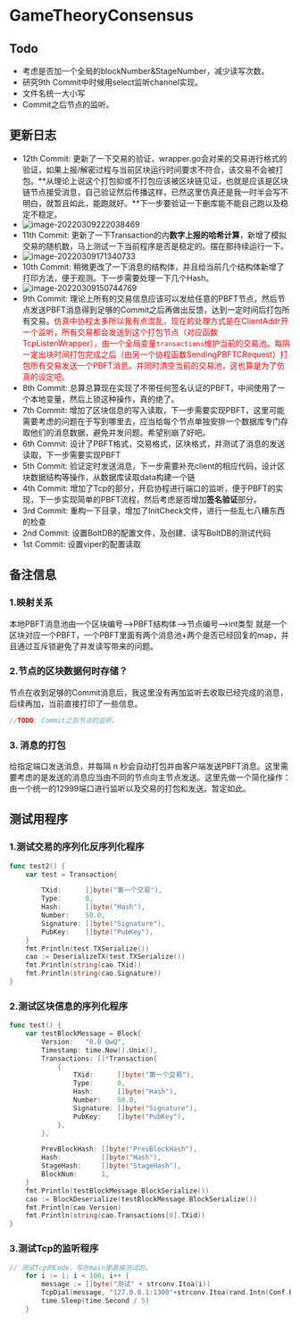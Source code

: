 # GameTheoryConsensus

## Todo
- 考虑是否加一个全局的blockNumber&StageNumber，减少读写次数。
- 研究9th Commit中时候用select监听channel实现。
- 文件名统一大小写
- Commit之后节点的监听。

## 更新日志
- 12th Commit: 更新了一下交易的验证，wrapper.go会对来的交易进行格式的验证，如果上报/解密过程与当前区块运行时间要求不符合，该交易不会被打包。**从理论上说这个打包抑或不打包应该被区块链见证，也就是应该是区块链节点接受消息，自己验证然后传播这样，已然这里仿真还是我一时半会写不明白，就暂且如此，能跑就好。**下一步要验证一下删库能不能自己跑以及稳定不稳定。
- ![image-20220309222038469](https://luochengyu.oss-cn-beijing.aliyuncs.com/img/image-20220309222038469.png)
- 11th Commit: 更新了一下Transaction的内**数字上报的哈希计算**，新增了模拟交易的随机数，马上测试一下当前程序是否是稳定的。摆在那持续运行一下。
- ![image-20220309171340733](https://luochengyu.oss-cn-beijing.aliyuncs.com/img/image-20220309171340733.png)
- 10th Commit: 稍微更改了一下消息的结构体，并且给当前几个结构体新增了打印方法，便于观测。下一步需要处理一下几个Hash。
- ![image-20220309150744769](https://luochengyu.oss-cn-beijing.aliyuncs.com/img/image-20220309150744769.png?versionId=CAEQHhiBgIDw45y2.xciIDMwMWVmNjdjOTE5OTQ3NzFiYzg3ODliM2I2MzEyYjAy)
- 9th Commit: 理论上所有的交易信息应该可以发给任意的PBFT节点，然后节点发送PBFT消息得到足够的Commit之后再做出反馈，达到一定时间后打包所有交易。<font color = red>仿真中协程太多所以我有点混乱，现在的处理方式是在ClientAddr开一个监听，所有交易都会发送到这个打包节点（对应函数TcpListenWrapper），由一个全局变量`transactions`维护当前的交易池。每隔一定出块时间打包完成之后（由另一个协程函数SendingPBFTCRequest）打包所有交易发送一个PBFT消息。并同时清空当前的交易池，这也算是为了仿真的设定吧。</font>
- 8th Commit: 总算总算现在实现了不带任何签名认证的PBFT，中间使用了一个本地变量，然后上锁这种操作，真的绝了。
- 7th Commit: 增加了区块信息的写入读取，下一步需要实现PBFT，这里可能需要考虑的问题在于写到哪里去，应当给每个节点单独安排一个数据库专门存取他们的消息数据，避免并发问题。希望别崩了好吧。
- 6th Commit: 设计了PBFT格式，交易格式，区块格式，并测试了消息的发送读取，下一步需要实现PBFT
- 5th Commit: 验证定时发送消息，下一步需要补充client的相应代码，设计区块数据结构等操作，从数据库读取data构建一个链
- 4th Commit: 增加了Tcp的部分，开启协程进行端口的监听，便于PBFT的实现，下一步实现简单的PBFT流程，然后考虑是否增加**签名验证**部分。
- 3rd Commit: 重构一下目录，增加了InitCheck文件，进行一些乱七八糟东西的检查
- 2nd Commit: 设置BoltDB的配置文件，及创建、读写BoltDB的测试代码
- 1st Commit: 设置viper的配置读取

## 备注信息
### 1.映射关系
本地PBFT消息池由一个区块编号-->PBFT结构体-->节点编号-->int类型
就是一个区块对应一个PBFT，一个PBFT里面有两个消息池+两个是否已经回复的map，并且通过互斥锁避免了并发读写带来的问题。
### 2.节点的区块数据何时存储？
节点在收到足够的Commit消息后，我这里没有再加监听去收取已经完成的消息，后续再加，当前直接打印了一些信息。
```go
//TODO: Commit之后节点的监听。
```

### 3. 消息的打包
给指定端口发送消息，并每隔 n 秒会自动打包并由客户端发送PBFT消息。这里需要考虑的是发送的消息应当由不同的节点向主节点发送。这里先做一个简化操作：由一个统一的12999端口进行监听以及交易的打包和发送。暂定如此。


## 测试用程序

### 1.测试交易的序列化反序列化程序
```go
func test2() {
	var test = Transaction{

		TXid:      []byte("第一个交易"),
		Type:      0,
		Hash:      []byte("Hash"),
		Number:    50.0,
		Signature: []byte("Signature"),
		PubKey:    []byte("PubKey"),
	}
	fmt.Println(test.TXSerialize())
	cao := DeserializeTX(test.TXSerialize())
	fmt.Println(string(cao.TXid))
	fmt.Println(string(cao.Signature))
}

```
### 2.测试区块信息的序列化程序
```go
func test() {
	var testBlockMessage = Block{
		Version:   "0.0 QwQ",
		Timestamp: time.Now().Unix(),
		Transactions: []*Transaction{
			{
				TXid:      []byte("第一个交易"),
				Type:      0,
				Hash:      []byte("Hash"),
				Number:    50.0,
				Signature: []byte("Signature"),
				PubKey:    []byte("PubKey"),
			},
		},

		PrevBlockHash: []byte("PrevBlockHash"),
		Hash:          []byte("Hash"),
		StageHash:     []byte("StageHash"),
		BlockNum:      1,
	}
	fmt.Println(testBlockMessage.BlockSerialize())
	cao := BlockDeserialize(testBlockMessage.BlockSerialize())
	fmt.Println(cao.Version)
	fmt.Println(string(cao.Transactions[0].TXid))
}
```
### 3.测试Tcp的监听程序
```go
// 测试Tcp的Code，写在main里直接测试的。
	for i := 1; i < 100; i++ {
		message := []byte("测试" + strconv.Itoa(i))
		TcpDial(message, "127.0.0.1:1300"+strconv.Itoa(rand.Intn(Conf.Basic.GroupNumber)))
		time.Sleep(time.Second / 5)
	}
```
